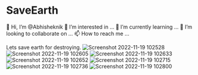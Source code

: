 # SaveEarth
👋 Hi, I’m @Abhisheknik
👀 I’m interested in ...
🌱 I’m currently learning ...
💞️ I’m looking to collaborate on ...
📫 How to reach me ...


Lets save earth for destroying.
![Screenshot 2022-11-19 102528](https://user-images.githubusercontent.com/79035081/202835000-1803da16-fb14-4d7b-a48e-c9b3ffa4846d.png)
![Screenshot 2022-11-19 102605](https://user-images.githubusercontent.com/79035081/202835004-0c144775-9242-4702-ae30-89b52e8b7a98.png)
![Screenshot 2022-11-19 102633](https://user-images.githubusercontent.com/79035081/202835007-11c2c104-8c4e-4532-a298-b2bd99d9e07d.png)
![Screenshot 2022-11-19 102652](https://user-images.githubusercontent.com/79035081/202835009-2ef36d20-08fc-4581-94e3-eb997694d06a.png)
![Screenshot 2022-11-19 102715](https://user-images.githubusercontent.com/79035081/202835013-4f223b8c-4719-479f-9a3b-15526d747037.png)
![Screenshot 2022-11-19 102736](https://user-images.githubusercontent.com/79035081/202835016-b4d13c8d-6861-49cb-9667-7e48fd6b1be6.png)
![Screenshot 2022-11-19 102800](https://user-images.githubusercontent.com/79035081/202835018-72697fe8-7b7e-4980-9ef3-44643113d1c9.png)




